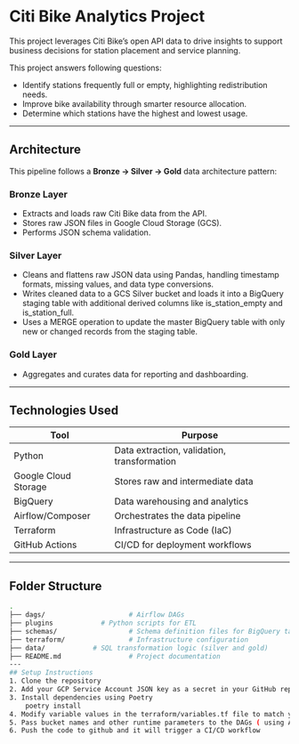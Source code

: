#  Citi Bike Analytics Project

This project leverages Citi Bike’s open API data to drive insights to support business decisions for station placement and service planning.

This project answers following questions:
- Identify stations frequently full or empty, highlighting redistribution needs.
- Improve bike availability through smarter resource allocation.
- Determine which stations have the highest and lowest usage.


---

## Architecture

This pipeline follows a **Bronze → Silver → Gold** data architecture pattern:

### Bronze Layer
- Extracts and loads raw Citi Bike data from the API.
- Stores raw JSON files in Google Cloud Storage (GCS).
- Performs JSON schema validation.

### Silver Layer
- Cleans and flattens raw JSON data using Pandas, handling timestamp formats, missing values, and data type conversions.
- Writes cleaned data to a GCS Silver bucket and loads it into a BigQuery staging table with additional derived columns like is_station_empty and is_station_full.
- Uses a MERGE operation to update the master BigQuery table with only new or changed records from the staging table.

### Gold Layer
- Aggregates and curates data for reporting and dashboarding.

---

## Technologies Used

| Tool             | Purpose                                |
|------------------|----------------------------------------|
| Python           | Data extraction, validation, transformation |
| Google Cloud Storage | Stores raw and intermediate data       |
| BigQuery         | Data warehousing and analytics          |
| Airflow/Composer | Orchestrates the data pipeline          |
| Terraform        | Infrastructure as Code (IaC)            |
| GitHub Actions   | CI/CD for deployment workflows          |

---

## Folder Structure

```bash
.
├── dags/                     # Airflow DAGs
├── plugins            # Python scripts for ETL
├── schemas/                  # Schema definition files for BigQuery tables
├── terraform/                # Infrastructure configuration
├── data/            # SQL transformation logic (silver and gold)
├── README.md                 # Project documentation
---
## Setup Instructions
1. Clone the repository
2. Add your GCP Service Account JSON key as a secret in your GitHub repository ( GCP_SA_KEY)
3. Install dependencies using Poetry
    poetry install
4. Modify variable values in the terraform/variables.tf file to match your GCP project, region, and desired bucket names
5. Pass bucket names and other runtime parameters to the DAGs ( using Airflow Variables or environment configs in your DAG definition files)
6. Push the code to github and it will trigger a CI/CD workflow


